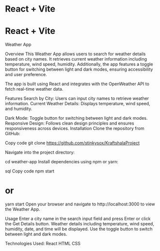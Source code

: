 # React + Vite

# React + Vite

Weather App

Overview
This Weather App allows users to search for weather details based on city names. It retrieves current weather information including temperature, wind speed, humidity. Additionally, the app features a toggle button for switching between light and dark modes, ensuring accessibility and user preference.

The app is built using React and integrates with the OpenWeather API to fetch real-time weather data.

Features
Search by City: Users can input city names to retrieve weather information.
Current Weather Details: Displays temperature, wind speed, and humidity.

Dark Mode: Toggle button for switching between light and dark modes.
Responsive Design: Follows clean design principles and ensures responsiveness across devices.
Installation
Clone the repository from GitHub:

Copy code
git clone https://github.com/stinkysox/KraftshalaProject

Navigate into the project directory:

cd weather-app
Install dependencies using npm or yarn:

sql
Copy code
npm start

# or

yarn start
Open your browser and navigate to http://localhost:3000 to view the Weather App.

Usage
Enter a city name in the search input field and press Enter or click the Get Details button.
Weather details including temperature, wind speed, humidity, date, and time will be displayed.
Use the toggle button to switch between light and dark modes.

Technologies Used:
React
HTML
CSS
